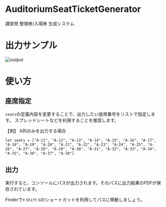 # AuditoriumSeatTicketGenerator
講堂用 整理券/入場券 生成システム

# 出力サンプル
![output](https://user-images.githubusercontent.com/87298805/163590052-fb5d6018-2577-4b5f-89e3-b775444775e8.jpg)

# 使い方
## 座席指定
`seats`の定義内容を変更することで、出力したい座席番号をリストで指定します。
スプレッドシートなどを利用することを推奨します。

【例】 A列のみを出力する場合
```
let seats = ["A-11", "A-12", "A-13", "A-14", "A-15", "A-16", "A-17", "A-18", "A-19", "A-20", "A-21", "A-22", "A-23", "A-24", "A-25", "A-26", "A-27", "A-28", "A-29", "A-30", "A-31", "A-32", "A-33", "A-34", "A-35", "A-36", "A-37", "A-38"]
```
## 出力
実行すると、コンソールにパスが出力されます。そのパスに出力結果のPDFが保存されています。

Finderで`⌘` `Shift` `G`のショートカットを利用してパスに移動しましょう。
